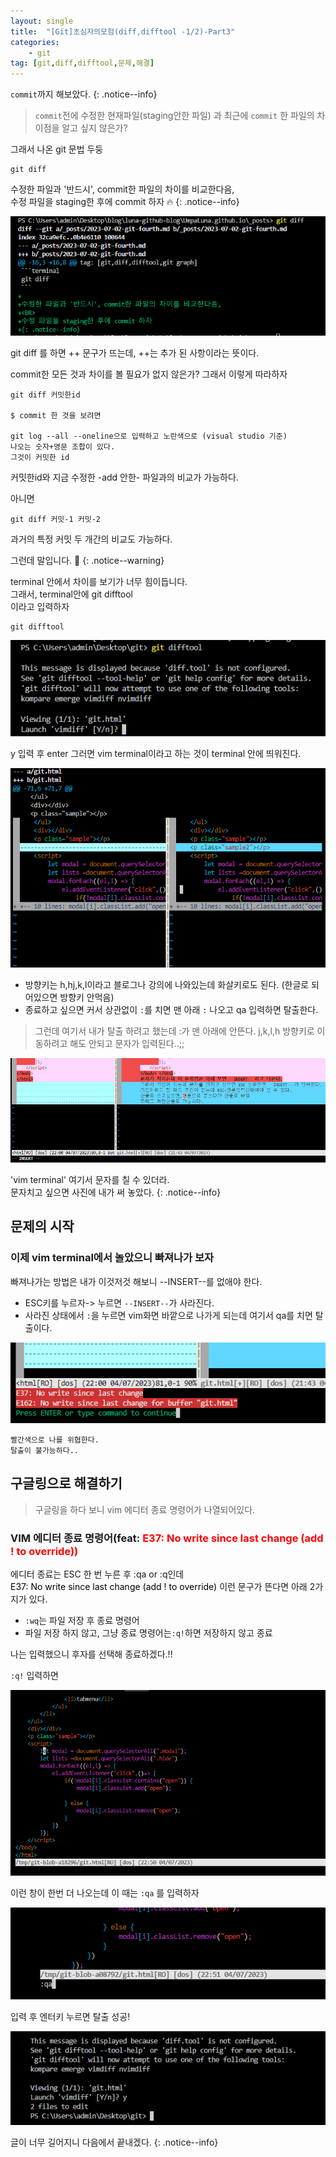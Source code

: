 ```yaml
---
layout: single
title:  "[Git]초심자의모험(diff,difftool -1/2)-Part3"
categories:
    - git
tag: [git,diff,difftool,문제,해결]
---
```


<code>commit</code>까지 해보았다.
{: .notice--info}

> <code>commit</code>전에 수정한 현재파일(staging안한 파일) 과 최근에 <code>commit</code> 한 파일의 차이점을 알고 싶지 않은가?

그래서 나온 git 문법 두둥

```terminal
git diff
```

수정한 파일과 '반드시', commit한 파일의 차이를 비교한다음,
<BR>
수정 파일을 staging한 후에 commit 하자 :fire:
{: .notice--info}

![git_sample](/assets/images/git/230701_git_10.PNG)

git diff 를 하면 ++ 문구가 뜨는데, ++는 추가 된 사항이라는 뜻이다.


commit한 모든 것과 차이를 볼 필요가 없지 않은가?
그래서 
이렇게 따라하자

```terminal
git diff 커밋한id

$ commit 한 것을 보려면 

git log --all --oneline으로 입력하고 노란색으로 (visual studio 기준) 
나오는 숫자+영문 조합이 있다. 
그것이 커밋한 id 

```
커밋한id와 지금 수정한 -add 안한- 파일과의 비교가 가능하다.

아니면
```terminal
git diff 커밋-1 커밋-2
```
과거의 특정 커밋 두 개간의 비교도 가능하다.

그런데 말입니다. :raised_eyebrow:
{: .notice--warning}

terminal 안에서 차이를 보기가 너무 힘이듭니다.
<BR>
그래서, terminal안에
git difftool  
이라고 입력하자 

```terminal
git difftool
```
![git_sample](/assets/images/git/230701_git_11.PNG)

y 입력 후 enter 그러면 vim terminal이라고 하는 것이 terminal 안에 띄워진다.

![git_sample](/assets/images/git/230701_git_12.PNG)

<div class="notice--info">

<ul>
<li>
방향키는 h,hj,k,l이라고 블로그나 강의에 나와있는데 화살키로도 된다. (한글로 되어있으면 방향키 안먹음)
</li>
<li>
종료하고 싶으면 커서 상관없이 <code>:</code>를 치면 맨 아래 <code>:</code> 나오고 qa 입력하면 탈출한다.
</li>
</ul>
</div>

> 그런데 여기서 내가 탈출 하려고 했는데 :가 맨 아래에 안뜬다. 
j,k,l,h 방향키로 이동하려고 해도 안되고 문자가 입력된다..;;

![git_sample](/assets/images/git/230701_git_14.PNG)

'vim terminal' 여기서 문자를 칠 수 있더라.
<BR>
문자치고 싶으면 사진에 내가 써 놓았다.
{: .notice--info}


## 문제의 시작

<div class="notice--info">
 <h3>이제 vim terminal에서 놀았으니  빠져나가 보자</h3>
 빠져나가는 방법은 내가 이것저것 해보니 --INSERT--를 없애야 한다.
<ul>
<li>
ESC키를 누르자-> 누르면 <code>--INSERT--</code>가 사라진다. 
</li>
<li>
사라진 상태에서 <code>:</code>을 누르면 vim화면 바깥으로 나가게 되는데 여기서 qa를 치면 탈출이다.
</li>
</ul>
</div>

![git_sample](/assets/images/git/230701_git_13.PNG)

```
빨간색으로 나를 위협한다. 
탈출이 불가능하다..
```

## 구글링으로 해결하기

> 구글링을 하다 보니 vim 에디터 종료 명령어가 나열되어있다. 

<div class="notice--info">
 <h3>VIM 에디터 종료 명령어(feat: <span style='color: red;'>E37: No write since last change (add ! to override))</span></h3>
 에디터 종료는 ESC 한 번 누른 후 :qa or :q인데 
 <BR>
 <span style='color: black;'>E37: No write since last change (add ! to override)</span> 이런 문구가 뜬다면 아래 2가지가 있다.
<ul>
<li>
<code>:wq</code>는 파일 저장 후 종료 명령어
</li>
<li>
파일 저장 하지 않고, 그냥 종료 명령어는<code>:q!</code>하면 저장하지 않고 종료
</li>
</ul>
</div>

나는 입력했으니 후자를 선택해 종료하겠다.!!

<code>:q!</code> 입력하면

![git_sample](/assets/images/git/230701_git_15.PNG)

이런 창이 한번 더 나오는데 
이 때는 <code>:qa</code> 를 입력하자

![git_sample](/assets/images/git/230701_git_16.PNG)

입력 후 엔터키 누르면 탈출 성공!

![git_sample](/assets/images/git/230701_git_17.PNG)


글이 너무 길어지니 다음에서 끝내겠다.
{: .notice--info}